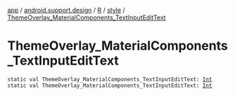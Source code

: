 [app](../../../index.md) / [android.support.design](../../index.md) / [R](../index.md) / [style](index.md) / [ThemeOverlay_MaterialComponents_TextInputEditText](./-theme-overlay_-material-components_-text-input-edit-text.md)

# ThemeOverlay_MaterialComponents_TextInputEditText

`static val ThemeOverlay_MaterialComponents_TextInputEditText: `[`Int`](https://kotlinlang.org/api/latest/jvm/stdlib/kotlin/-int/index.html)
`static val ThemeOverlay_MaterialComponents_TextInputEditText: `[`Int`](https://kotlinlang.org/api/latest/jvm/stdlib/kotlin/-int/index.html)